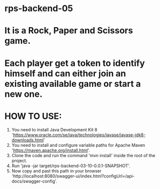 # rps-backend-05
# It is a Rock, Paper and Scissors game. 
# Each player get a token to identify himself and can either join an existing available game or start a new one.
# HOW TO USE:
1. You need to install Java Development Kit 8 'https://www.oracle.com/se/java/technologies/javase/javase-jdk8-downloads.html'
2. You need to install and configure variable paths for Apache Maven 'https://maven.apache.org/install.html'.
3. Clone the code and run the command 'mvn install' inside the root of the project.
4. Run 'java -jar target/rps-backend-03-10-0.0.1-SNAPSHOT'.
5. Now copy and past this path in your browser 'http://localhost:8080/swagger-ui/index.html?configUrl=/api-docs/swagger-config'.
